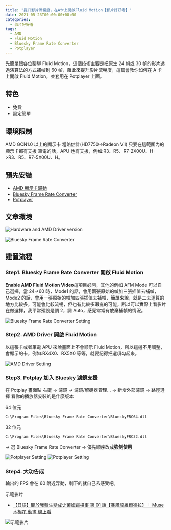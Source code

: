 ```yaml
---
title: "提升影片流暢度，在A卡上開啟Fluid Motion【影片好好看】"
date: 2021-05-23T00:00:00+08:00
categories:
  - 影片好好看
tags:
  - AMD
  - Fluid Motion
  - Bluesky Frame Rate Converter
  - Potplayer
---
```


先簡單跟各位聊聊 Fluid Motion，這個技術主要是把原生 24 幀或 30 幀的影片透過演算法的方式補幀到 60 幀，藉此來提升影片流暢度，這篇會教你如何在 A 卡上開啟 Fluid Motion，並套用在 Potplayer 上面。

## 特色

- 免費
- 設定簡單

## 環境限制

AMD GCN1.0 以上的顯示卡 粗略估計(HD7750->Radeon VII)
只要在這範圍內的顯示卡都有支援
筆電的話，APU 也有支援，例如:R3、R5、R7-2X00U、H->R3、R5、R7-5X00U、H。

## 預先安裝

- [AMD 顯示卡驅動](https://www.amd.com/zh-hant/support)
- [Bluesky Frame Rate Converter](https://bluesky-soft.com/en/BlueskyFRC.html)
- [Potplayer](https://potplayer.daum.net/)

## 文章環境

![Hardware and AMD Driver version](/assets/images/post/2021-05-23-Enable-Fluid-motion-with-your-AMD-Card/1.jpg "Hardware and AMD Driver version")

![Bluesky Frame Rate Converter](/assets/images/post/2021-05-23-Enable-Fluid-motion-with-your-AMD-Card/2.jpg "Bluesky Frame Rate Converter")

## 建置流程

### Step1. Bluesky Frame Rate Converter 開啟 Fluid Motion

**Enable AMD Fluid Motion Video**這項目必開，其他的例如 AFM Mode 可以自己選擇，當 24->60 時，Mode1 的話，會用兩張原始的幀加三張插值去補幀，Mode2 的話，會用一張原始的幀加四張插值去補幀，簡單來說，就是二去運算的地方比較多，可能會比較流暢，但也有比較多瑕疵的可能，所以可以實際上看影片在做選擇，我平常預設是調 2，調 Auto，感覺常常有放棄補幀的情況。

![Bluesky Frame Rate Converter Setting](/assets/images/post/2021-05-23-Enable-Fluid-motion-with-your-AMD-Card/3.jpg "Bluesky Frame Rate Converter Setting")

### Step2. AMD Driver 開啟 Fluid Motion

以這張卡或者筆電 APU 來說畫面上不會顯示 Fluid Motion，所以這邊不用調整，會顯示的卡，例如:RX4X0、RX5X0 等等，就要記得把選項勾起來。

![AMD Driver Setting](/assets/images/post/2021-05-23-Enable-Fluid-motion-with-your-AMD-Card/4.jpg "AMD Driver Setting")

### Step3. Potplay 加入 Bluesky 濾鏡支援

在 Potplay 畫面點
右鍵 -> 濾鏡 -> 濾鏡/解碼器管理... -> 新增外部濾鏡 -> 路徑選擇
看你的播放器安裝的是什麼版本

64 位元

```
C:\Program Files\Bluesky Frame Rate Converter\BlueskyFRC64.dll
```

32 位元

```
C:\Program Files\Bluesky Frame Rate Converter\BlueskyFRC32.dll
```

-> 選 Bluesky Frame Rate Converter -> 優先順序改成**強制使用**

![Potplayer Setting](/assets/images/post/2021-05-23-Enable-Fluid-motion-with-your-AMD-Card/5.jpg "Potplayer Setting")
![Potplayer Setting](/assets/images/post/2021-05-23-Enable-Fluid-motion-with-your-AMD-Card/6.jpg "Potplayer Setting")

### Step4. 大功告成

輸出的 FPS 會在 60 附近浮動，剩下的就自己去感受吧。

示範影片

- [【日語】關於我轉生變成史萊姆這檔事 第 01 話【暴風龍維爾德拉】｜ Muse 木棉花 動畫 線上看](https://www.youtube.com/watch?v=gv8fwwHwqJQ&ab_channel=Muse%E6%9C%A8%E6%A3%89%E8%8A%B1-TW)

![示範影片](/assets/images/post/2021-05-23-Enable-Fluid-motion-with-your-AMD-Card/7.jpg "示範影片")
